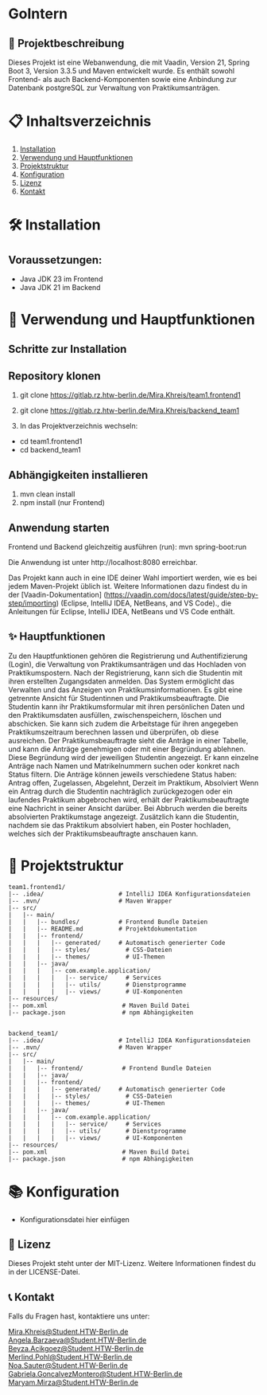 # GoIntern



## 📃 Projektbeschreibung
Dieses Projekt ist eine Webanwendung, die mit Vaadin, Version 21, Spring Boot 3, Version 3.3.5 und Maven entwickelt wurde. Es enthält sowohl Frontend- als auch Backend-Komponenten sowie eine Anbindung zur Datenbank postgreSQL zur Verwaltung von Praktikumsanträgen.


# 📋 Inhaltsverzeichnis
1. [Installation](#🛠️-installation)
2. [Verwendung und Hauptfunktionen](#🚀-verwendung-und-hauptfunktionen)
3. [Projektstruktur](#🔬-projektstruktur)
4. [Konfiguration](#📚-konfigurationn)
5. [Lizenz](#📝-lizenz)
6. [Kontakt](#📞-kontakt)


# 🛠️ Installation
## Voraussetzungen:

* Java JDK 23 im Frontend
* Java JDK 21 im Backend

# 🚀 Verwendung und Hauptfunktionen
## Schritte zur Installation

## Repository klonen

1. git clone https://gitlab.rz.htw-berlin.de/Mira.Khreis/team1.frontend1
2. git clone https://gitlab.rz.htw-berlin.de/Mira.Khreis/backend_team1

2. In das Projektverzeichnis wechseln:

* cd team1.frontend1
* cd backend_team1

## Abhängigkeiten installieren

1. mvn clean install
2. npm install (nur Frontend)

## Anwendung starten

Frontend und Backend gleichzeitig ausführen (run):
mvn spring-boot:run

Die Anwendung ist unter http://localhost:8080 erreichbar.

Das Projekt kann auch in eine IDE deiner Wahl importiert werden, wie es bei jedem Maven-Projekt üblich ist. 
Weitere Informationen dazu findest du in der [Vaadin-Dokumentation] (https://vaadin.com/docs/latest/guide/step-by-step/importing) (Eclipse, IntelliJ IDEA, NetBeans, and VS Code)., die Anleitungen für Eclipse, IntelliJ IDEA, NetBeans und VS Code enthält.


## ✨ Hauptfunktionen

Zu den Hauptfunktionen gehören die Registrierung und Authentifizierung (Login), die Verwaltung von Praktikumsanträgen und das Hochladen von Praktikumspostern.
Nach der Registrierung, kann sich die Studentin mit ihren erstellten Zugangsdaten anmelden.
Das System ermöglicht das Verwalten und das Anzeigen von Praktikumsinformationen.
Es gibt eine getrennte Ansicht für Studentinnen und Praktikumsbeauftragte.
Die Studentin kann ihr Praktikumsformular mit ihren persönlichen Daten und den Praktikumsdaten ausfüllen, zwischenspeichern, löschen und abschicken.
Sie kann sich zudem die Arbeitstage für ihren angegeben Praktikumszeitraum berechnen lassen und überprüfen, ob diese ausreichen. 
Der Praktikumsbeauftragte sieht die Anträge in einer Tabelle, und kann die Anträge genehmigen oder mit einer Begründung ablehnen. 
Diese Begründung wird der jeweiligen Studentin angezeigt. 
Er kann einzelne Anträge nach Namen und Matrikelnummern suchen oder konkret nach Status filtern. 
Die Anträge können jeweils verschiedene Status haben: Antrag offen, Zugelassen, Abgelehnt, Derzeit im Praktikum, Absolviert
Wenn ein Antrag durch die Studentin nachträglich zurückgezogen oder ein laufendes Praktikum abgebrochen wird, erhält der Praktikumsbeauftragte eine Nachricht in seiner Ansicht darüber. 
Bei Abbruch werden die bereits absolvierten Praktikumstage angezeigt.
Zusätzlich kann die Studentin, nachdem sie das Praktikum absolviert haben, ein Poster hochladen, welches sich der Praktikumsbeauftragte anschauen kann. 




# 🔬 Projektstruktur

```
team1.frontend1/
|-- .idea/                     # IntelliJ IDEA Konfigurationsdateien
|-- .mvn/                      # Maven Wrapper
|-- src/
|   |-- main/
|   |   |-- bundles/           # Frontend Bundle Dateien
|   |   |-- README.md          # Projektdokumentation
|   |   |-- frontend/
|   |   |   |-- generated/     # Automatisch generierter Code
|   |   |   |-- styles/          # CSS-Dateien
|   |   |   |-- themes/          # UI-Themen
|   |   |-- java/
|   |   |   |-- com.example.application/
|   |   |   |   |-- service/     # Services
|   |   |   |   |-- utils/       # Dienstprogramme
|   |   |   |   |-- views/       # UI-Komponenten
|-- resources/
|-- pom.xml                     # Maven Build Datei
|-- package.json                # npm Abhängigkeiten


backend_team1/
|-- .idea/                     # IntelliJ IDEA Konfigurationsdateien
|-- .mvn/                      # Maven Wrapper
|-- src/
|   |-- main/
|   |   |-- frontend/           # Frontend Bundle Dateien
|   |   |-- java/               
|   |   |-- frontend/
|   |   |   |-- generated/     # Automatisch generierter Code
|   |   |   |-- styles/          # CSS-Dateien
|   |   |   |-- themes/          # UI-Themen
|   |   |-- java/
|   |   |   |-- com.example.application/
|   |   |   |   |-- service/     # Services
|   |   |   |   |-- utils/       # Dienstprogramme
|   |   |   |   |-- views/       # UI-Komponenten
|-- resources/
|-- pom.xml                     # Maven Build Datei
|-- package.json                # npm Abhängigkeiten
```


# 📚 Konfiguration

* Konfigurationsdatei hier einfügen


## 📝 Lizenz
Dieses Projekt steht unter der MIT-Lizenz. Weitere Informationen findest du in der LICENSE-Datei.

## 📞 Kontakt
Falls du Fragen hast, kontaktiere uns unter:

Mira.Khreis@Student.HTW-Berlin.de<br>
Angela.Barzaeva@Student.HTW-Berlin.de<br>
Beyza.Acikgoez@Student.HTW-Berlin.de<br>
Merlind.Pohl@Student.HTW-Berlin.de<br>
Noa.Sauter@Student.HTW-Berlin.de<br>
Gabriela.GoncalvezMontero@Student.HTW-Berlin.de<br>
Maryam.Mirza@Student.HTW-Berlin.de